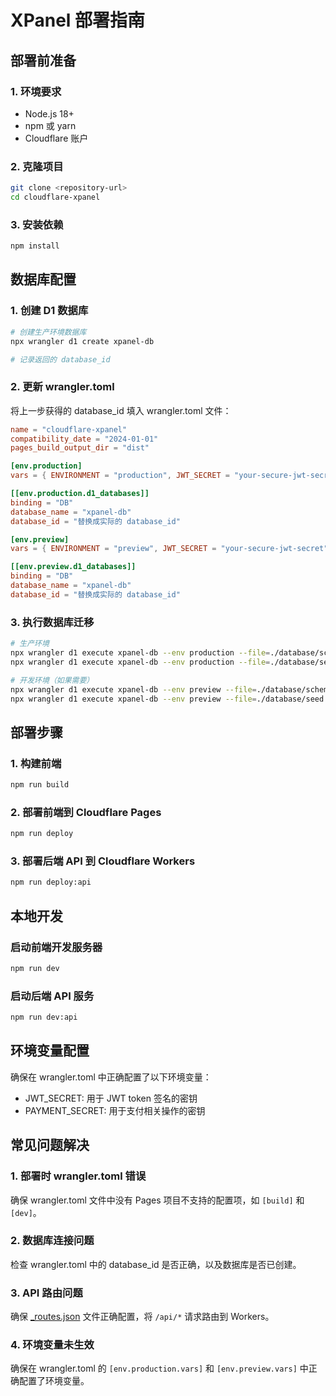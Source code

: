 # XPanel 部署指南

## 部署前准备

### 1. 环境要求
- Node.js 18+
- npm 或 yarn
- Cloudflare 账户

### 2. 克隆项目
```bash
git clone <repository-url>
cd cloudflare-xpanel
```

### 3. 安装依赖
```bash
npm install
```

## 数据库配置

### 1. 创建 D1 数据库
```bash
# 创建生产环境数据库
npx wrangler d1 create xpanel-db

# 记录返回的 database_id
```

### 2. 更新 wrangler.toml
将上一步获得的 database_id 填入 wrangler.toml 文件：

```toml
name = "cloudflare-xpanel"
compatibility_date = "2024-01-01"
pages_build_output_dir = "dist"

[env.production]
vars = { ENVIRONMENT = "production", JWT_SECRET = "your-secure-jwt-secret", PAYMENT_SECRET = "your-secure-payment-secret" }

[[env.production.d1_databases]]
binding = "DB"
database_name = "xpanel-db"
database_id = "替换成实际的 database_id"

[env.preview]
vars = { ENVIRONMENT = "preview", JWT_SECRET = "your-secure-jwt-secret", PAYMENT_SECRET = "your-secure-payment-secret" }

[[env.preview.d1_databases]]
binding = "DB"
database_name = "xpanel-db"
database_id = "替换成实际的 database_id"
```

### 3. 执行数据库迁移
```bash
# 生产环境
npx wrangler d1 execute xpanel-db --env production --file=./database/schema.sql
npx wrangler d1 execute xpanel-db --env production --file=./database/seed.sql

# 开发环境（如果需要）
npx wrangler d1 execute xpanel-db --env preview --file=./database/schema.sql
npx wrangler d1 execute xpanel-db --env preview --file=./database/seed.sql
```

## 部署步骤

### 1. 构建前端
```bash
npm run build
```

### 2. 部署前端到 Cloudflare Pages
```bash
npm run deploy
```

### 3. 部署后端 API 到 Cloudflare Workers
```bash
npm run deploy:api
```

## 本地开发

### 启动前端开发服务器
```bash
npm run dev
```

### 启动后端 API 服务
```bash
npm run dev:api
```

## 环境变量配置

确保在 wrangler.toml 中正确配置了以下环境变量：
- JWT_SECRET: 用于 JWT token 签名的密钥
- PAYMENT_SECRET: 用于支付相关操作的密钥

## 常见问题解决

### 1. 部署时 wrangler.toml 错误
确保 wrangler.toml 文件中没有 Pages 项目不支持的配置项，如 `[build]` 和 `[dev]`。

### 2. 数据库连接问题
检查 wrangler.toml 中的 database_id 是否正确，以及数据库是否已创建。

### 3. API 路由问题
确保 [_routes.json](file:///E:/webapp/cloudflare_xpanel/_routes.json) 文件正确配置，将 `/api/*` 请求路由到 Workers。

### 4. 环境变量未生效
确保在 wrangler.toml 的 `[env.production.vars]` 和 `[env.preview.vars]` 中正确配置了环境变量。